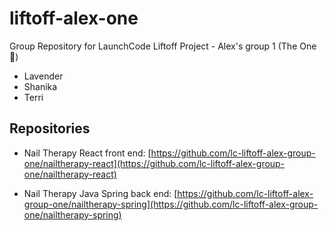 # liftoff-alex-one
Group Repository for LaunchCode Liftoff Project - Alex's group 1 (The One 🤑)

- Lavender
- Shanika 
- Terri

## Repositories
- Nail Therapy React front end: [https://github.com/lc-liftoff-alex-group-one/nailtherapy-react](https://github.com/lc-liftoff-alex-group-one/nailtherapy-react)

- Nail Therapy Java Spring back end: [https://github.com/lc-liftoff-alex-group-one/nailtherapy-spring](https://github.com/lc-liftoff-alex-group-one/nailtherapy-spring)
